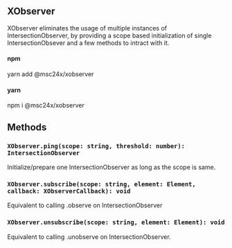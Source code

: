 ## XObserver
XObserver eliminates the usage of multiple instances of IntersectionObserver, by providing a scope based initialization of single IntersectionObsever and a few methods to intract with it.

#### npm
yarn add @msc24x/xobserver
#### yarn
npm i @msc24x/xobserver

## Methods

### `XObserver.ping(scope: string, threshold: number): IntersectionObserver`
Initialize/prepare one IntersectionObserver as long as the scope is same.


### `XObserver.subscribe(scope: string, element: Element, callback: XObserverCallback): void`
Equivalent to calling .observe on IntersectionObserver


### `XObserver.unsubscribe(scope: string, element: Element): void`
Equivalent to calling .unobserve on IntersectionObserver.
